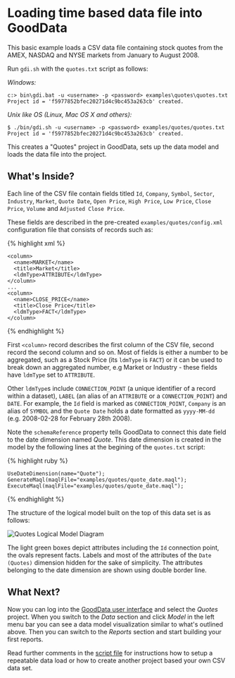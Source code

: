 # Loading time based data file into GoodData

This basic example loads a CSV data file containing stock quotes from the AMEX, NASDAQ and NYSE markets from January to August 2008.

Run `gdi.sh` with the `quotes.txt` script as follows:

_Windows:_

    c:> bin\gdi.bat -u <username> -p <password> examples\quotes\quotes.txt
    Project id = 'f5977852bfec20271d4c9bc453a263cb' created.

_Unix like OS (Linux, Mac OS X and others):_

    $ ./bin/gdi.sh -u <username> -p <password> examples/quotes/quotes.txt
    Project id = 'f5977852bfec20271d4c9bc453a263cb' created.

This creates a "Quotes" project in GoodData, sets up the data model and loads the data file into the project.

## What's Inside?

Each line of the CSV file contain fields titled `Id`, `Company`, `Symbol`, `Sector`, `Industry`, `Market`, `Quote Date`, `Open Price`, `High Price`, `Low Price`, `Close Price`, `Volume` and `Adjusted Close Price`.

These fields are described in the pre-created `examples/quotes/config.xml` configuration file that consists of records such as:

{% highlight xml %}

    <column>
      <name>MARKET</name>
      <title>Market</title>
      <ldmType>ATTRIBUTE</ldmType>
    </column>
    ...
    <column>
      <name>CLOSE_PRICE</name>
      <title>Close Price</title>
      <ldmType>FACT</ldmType>
    </column>

{% endhighlight %}

First `<column>` record describes the first column of the CSV file, second record the second column and so on. Most of fields is either a number to be aggregated, such as a Stock Price (its `ldmType` is `FACT`) or it can be used to break down an aggregated number, e.g Market or Industry - these fields have `ldmType` set to `ATTRIBUTE`.

Other `ldmType`s include `CONNECTION_POINT` (a unique identifier of a record within a dataset), `LABEL` (an alias of an `ATTRIBUTE` or a `CONNECTION_POINT`) and `DATE`. For example, the `Id` field is marked as `CONNECTION_POINT`, `Company` is an alias of `SYMBOL` and the `Quote Date` holds a date formatted as `yyyy-MM-dd` (e.g. 2008-02-28 for February 28th 2008).

Note the `schemaReference` property tells GoodData to connect this date field to the date dimension named _Quote_. This date dimension is created in the model by the following lines at the begining of the `quotes.txt` script:

{% highlight ruby %}

    UseDateDimension(name="Quote");
    GenerateMaql(maqlFile="examples/quotes/quote_date.maql");
    ExecuteMaql(maqlFile="examples/quotes/quote_date.maql");

{% endhighlight %}

The structure of the logical model built on the top of this data set is as follows:

![Quotes Logical Model Diagram](http://developer.gooddata.com/images/gdcl/examples/quotes/quotes_ldm.png "Quotes Logical Model Diagram")

The light green boxes depict attributes including the `Id` connection point, the ovals represent facts. Labels and most of the attributes of the `Date (Quotes)` dimension hidden for the sake of simplicity. The attributes belonging to the date dimension are shown using double border line. 

## What Next?

Now you can log into the [GoodData user interface](https://secure.gooddata.com/) and select the _Quotes_ project. When you switch to the _Data_ section and click _Model_ in the left menu bar you can see a data model visualization similar to what's outlined above. Then you can switch to the _Reports_ section and start building your first reports. 

Read further comments in the [script file](http://github.com/gooddata/GoodData-CL/blob/master/cli-distro/examples/quotes/quotes.txt) for instructions how to setup a repeatable data load or how to create another project based your own CSV data set.
